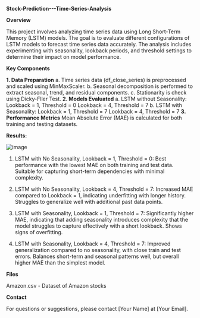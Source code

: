 ****Stock-Prediction---Time-Series-Analysis****


****Overview****

This project involves analyzing time series data using Long Short-Term Memory (LSTM) models. The goal is to evaluate different configurations of LSTM models to forecast time series data accurately. The analysis includes experimenting with seasonality, lookback periods, and threshold settings to determine their impact on model performance.

****Key Components****

**1. Data Preparation**
a. Time series data (df_close_series) is preprocessed and scaled using MinMaxScaler.
b. Seasonal decomposition is performed to extract seasonal, trend, and residual components.
c. Stationarity is check using Dicky-Fller Test.
**2. Models Evaluated**
a. LSTM without Seasonality:
Lookback = 1, Threshold = 0
Lookback = 4, Threshold = 7
b. LSTM with Seasonality:
Lookback = 1, Threshold = 7
Lookback = 4, Threshold = 7
**3. Performance Metrics**
Mean Absolute Error (MAE) is calculated for both training and testing datasets.


****Results:****

![image](https://github.com/user-attachments/assets/4420a9b1-873c-4029-889d-2305bc453702)

1. LSTM with No Seasonality, Lookback = 1, Threshold = 0:
Best performance with the lowest MAE on both training and test data.
Suitable for capturing short-term dependencies with minimal complexity.

2. LSTM with No Seasonality, Lookback = 4, Threshold = 7:
Increased MAE compared to Lookback = 1, indicating underfitting with longer history.
Struggles to generalize well with additional past data points.

3. LSTM with Seasonality, Lookback = 1, Threshold = 7:
Significantly higher MAE, indicating that adding seasonality introduces complexity that the model struggles to capture effectively with a short lookback.
Shows signs of overfitting.

4. LSTM with Seasonality, Lookback = 4, Threshold = 7:
Improved generalization compared to no seasonality, with close train and test errors.
Balances short-term and seasonal patterns well, but overall higher MAE than the simplest model.

****Files****

Amazon.csv - Dataset of Amazon stocks


****Contact****

For questions or suggestions, please contact [Your Name] at [Your Email].

